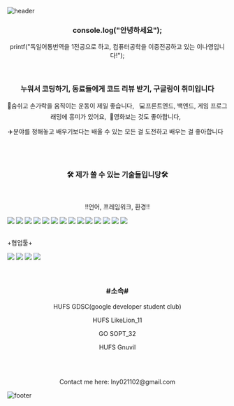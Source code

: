 ![header](https://capsule-render.vercel.app/api?type=waving&color=auto&height=200&section=header&text=Welcome%20to%20my%20Github&fontSize=50&animation=twinkling&text-color=black)

<h3 align="center"><b>console.log("안녕하세요");</b></h3>

<p align="center">printf("독일어통번역을 1전공으로 하고, 컴퓨터공학을 이중전공하고 있는 이나영입니다!");</p>

<br>

<h3 align="center">누워서 코딩하기, 동료들에게 코드 리뷰 받기, 구글링이 취미입니다</h3>
<p align="center">💪숨쉬고 손가락을 움직이는 운동이 제일 좋습니다,&nbsp;&nbsp; 💻프론트엔드, 백엔드, 게임 프로그래밍에 흥미가 있어요,&nbsp;&nbsp;🎥영화보는 것도 좋아합니다,&nbsp;&nbsp;</p>
<p align="center">✈️분야를 정해놓고 배우기보다는 배울 수 있는 모든 걸 도전하고 배우는 걸 좋아합니다&nbsp;&nbsp;</p>

<br>
<br>

<h3 align="center"><b>🛠 제가 쓸 수 있는 기술들입니당🛠</b></h3>
</br>
<p align="center"> !!언어, 프레임워크, 환경!!</p>

<div style="display: flex; text-align:center;">
<img src="https://img.shields.io/badge/Android-green?style=flat-square&logo=Android&logoColor=white"/> &nbsp
<img src="https://img.shields.io/badge/Python-blue?style=flat-square&logo=Python&logoColor=white"/> &nbsp
<img src="https://img.shields.io/badge/C-AFEEEE?style=flat-square&logo=C&logoColor=white"/> &nbsp
<img src="https://img.shields.io/badge/C++-00599C?style=flat-square&logo=C++&logoColor=white"/> &nbsp
<img src="https://img.shields.io/badge/Java-092E20?style=flat-square&logo=Java&logoColor=white"/> &nbsp
<img src="https://img.shields.io/badge/Kotlin-F48E00?style=flat-square&logo=Kotlin&logoColor=white"/>&nbsp
<img src="https://img.shields.io/badge/HTML-orange?style=flat-square&logo=HTML&logoColor=white"/>&nbsp
<img src="https://img.shields.io/badge/Javascript-yellow?style=flat-square&logo=Javascript&logoColor=white"/>&nbsp 
<img src="https://img.shields.io/badge/CSS3-1572B6?style=flat-square&logo=CSS3&logoColor=white"/> &nbsp
<img src="https://img.shields.io/badge/DJango-092E20?style=flat-square&logo=DJango&logoColor=white"/> &nbsp
<img src="https://img.shields.io/badge/Linux-FCC624?style=flat-square&logo=Linux&logoColor=white"/> &nbsp
<img src="https://img.shields.io/badge/Node.js-339933?style=flat-square&logo=Node.js&logoColor=white"/> &nbsp
<img src="https://img.shields.io/badge/Ubuntu-E95420?style=flat-square&logo=Ubuntu&logoColor=white"/> &nbsp
<img src="https://img.shields.io/badge/Unity-FFFFFF?style=flat-square&logo=Unity&logoColor=white"/> &nbsp
  </div>
  
  <br>

<p align="center" style="display: flex"> +협업툴+</p>
<div style="display: flex; text-align:center;">
<img src="https://img.shields.io/badge/GitHub-181717?style=flat-square&logo=GitHub&logoColor=white"/> &nbsp
<img src="https://img.shields.io/badge/Git-F05032?style=flat-square&logo=Git&logoColor=white"/> &nbsp
<img src="https://img.shields.io/badge/Notion-000000?style=flat-square&logo=Notion&logoColor=white"/> &nbsp
<img src="https://img.shields.io/badge/Slack-4A154B?style=flat-square&logo=Slack&logoColor=white"/> &nbsp
  </div>
  
  <br>
  <br>
  
<h3 align="center"> #소속# </h3>
<p align="center"> HUFS GDSC(google developer student club) </p>
<p align="center"> HUFS LikeLion_11 </p>
<p align="center"> GO SOPT_32 </p>
<p align="center"> HUFS Gnuvil </p>

<br>
<br>

  
  <p align="center"> Contact me here: lny021102@gmail.com</p>

![footer](https://capsule-render.vercel.app/api?type=waving&color=auto&height=100&section=footer)
